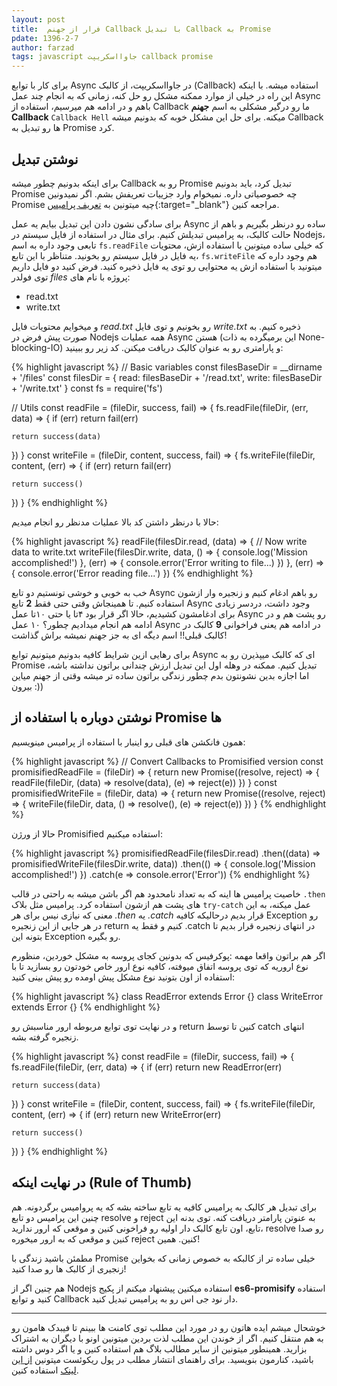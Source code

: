 ```yaml
---
layout: post
title:  فرار از جهنم Callback با تبدیل Callback به Promise
pdate: 1396-2-7
author: farzad
tags: javascript جاوااسکریپت callback promise
---
```


برای کار با توابع Async در جاوااسکریپت، از کالبک (Callback) استفاده میشه. با اینکه این راه در خیلی از موارد ممکنه مشکل رو حل کنه، زمانی که به انجام چند عمل Async باهم و در ادامه هم میرسیم، استفاده از Callback ما رو درگیر مشکلی به اسم __جهنم Callback__ `Callback Hell` میکنه. برای حل این مشکل خوبه که بدونیم میشه Callback ها رو تبدیل به Promise کرد.

## نوشتن تبدیل

برای اینکه بدونیم چطور میشه Callback رو به Promise تبدیل کرد، باید بدونیم Promise چه خصوصیاتی داره. نمیخوام وارد جزییات تعریفش بشم. اگر نمیدونین Promise چیه میتونین به
[تعریف پرامیس](https://developer.mozilla.org/en/docs/Web/JavaScript/Reference/Global_Objects/Promise "پرامیس چیه"){:target="_blank"}
مراجعه کنین.

برای سادگی نشون دادن این تبدیل بیایم یه عمل Async ساده رو درنظر بگیریم و باهم از حالت کالبک، به پرامیس تبدیلش کنیم.
برای مثال در استفاده از فایل سیستم در Nodejs، تابعی وجود داره به اسم `fs.readFile` که خیلی ساده میتونین با استفاده ازش، محتویات یه فایل در فایل سیستم رو بخونید. متناظر با این تابع، `fs.writeFile` هم وجود داره که میتونید با استفاده ازش یه محتوایی رو توی یه فایل ذخیره کنید.
فرض کنید دو فایل داریم توی فولدر _files_ پروژه با نام های:
* read.txt
* write.txt

و میخوایم محتویات فایل _read.txt_ رو بخونیم و توی فایل _write.txt_ ذخیره کنیم. به صورت پیش فرض در Nodejs همه عملیات Async هستن (این برمیگرده به ذات None-blocking-IO) و پارامتری رو به عنوان کالبک دریافت میکنن. کد زیر رو ببینید:

{% highlight javascript %}
// Basic variables
const filesBaseDir = __dirname + '/files'
const filesDir = {
  read: filesBaseDir + '/read.txt',
  write: filesBaseDir + '/write.txt'
}
const fs = require('fs')

// Utils
const readFile = (fileDir, success, fail) => {
  fs.readFile(fileDir, (err, data) => {
    if (err) return fail(err)
    
    return success(data)
  })
}
const writeFile = (fileDir, content, success, fail) => {
  fs.writeFile(fileDir, content, (err) => {
    if (err) return fail(err)

    return success()
  })
}
{% endhighlight %}

حالا با درنظر داشتن کد بالا عملیات مدنظر رو انجام میدیم:

{% highlight javascript %}
readFile(filesDir.read, (data) => {
  // Now write data to write.txt
  writeFile(filesDir.write, data, () => {
    console.log('Mission accomplished!')
  }, (err) => {
    console.error('Error writing to file...)
  })
}, (err) => {
  console.error('Error reading file...')
})
{% endhighlight %}
 
خب به خوبی و خوشی تونستیم دو تابع Async رو باهم ادغام کنیم و زنجیره وار ازشون استفاده کنیم. تا همینجاش وقتی حتی فقط __2__ تابع Async وجود داشت، دردسر زیادی برای ادغامشون کشیدیم، حالا اگر قرار بود ۴تا یا حتی ۱۰تا عمل Async رو پشت هم و در ادامه هم انجام میدادیم چطور؟ ۱۰ عمل Async در ادامه هم یعنی فراخوانی __9__ کالبک در کالبک قبلی!! اسم دیگه ای به جز جهنم نمیشه براش گذاشت!

برای رهایی ازین شرایط کافیه بدونیم میتونیم توابع Async ای که کالبک میپذیرن رو به Promise تبدیل کنیم. ممکنه در وهله اول این تبدیل ارزش چندانی براتون نداشته باشه، اما اجازه بدین نشونتون بدم چطور زندگی براتون ساده تر میشه وقتی از جهنم میاین بیرون :))

## نوشتن دوباره با استفاده از Promise ها

همون فانکشن های قبلی رو اینبار با استفاده از پرامیس مینویسیم:

{% highlight javascript %}
// Convert Callbacks to Promisified version
const promisifiedReadFile = (fileDir) => {
  return new Promise((resolve, reject) => {
    readFile(fileDir, (data) => resolve(data), (e) => reject(e))
  })
}
const promisifiedWriteFile = (fileDir, data) => {
  return new Promise((resolve, reject) => {
    writeFile(fileDir, data, () => resolve(), (e) => reject(e))
  })
}
{% endhighlight %}

حالا از ورژن Promisified استفاده میکنیم:

{% highlight javascript %}
promisifiedReadFile(filesDir.read)
  .then((data) => promisifiedWriteFile(filesDir.write, data))
  .then(() => {
    console.log('Mission accomplished!')
  })
  .catch(e => console.error('Error'))
{% endhighlight %}

خاصیت پرامیس ها اینه که به تعداد نامحدود هم اگر باشن میشه به راحتی در قالب `.then` های پشت هم ازشون استفاده کرد. پرامیس مثل بلاک `try-catch` عمل میکنه، به این معنی که نیازی نیس برای هر _.then_ یه _.catch_ قرار بدیم درحالیکه کافیه Exception رو در هر جایی از این زنجیره return کنیم و فقط یه .catch در انتهای زنجیره قرار بدیم تا بتونه این Exception رو بگیره. 

اگر هم براتون واقعا مهمه :پوکرفیس که بدونین کجای پروسه به مشکل خوردین، منظورم نوع اروریه که توی پروسه اتفاق میوفته، کافیه نوع ارور خاص خودتون رو بسازید تا با استفاده از اون بتونید نوع مشکل پیش اومده رو پیش بینی کنید:

{% highlight javascript %}
class ReadError extends Error {}
class WriteError extends Error {}
{% endhighlight %}

و در نهایت توی توابع مربوطه ارور مناسبش رو return کنین تا توسط catch انتهای زنجیره گرفته بشه.


{% highlight javascript %}
const readFile = (fileDir, success, fail) => {
  fs.readFile(fileDir, (err, data) => {
    if (err) return new ReadError(err)
    
    return success(data)
  })
}
const writeFile = (fileDir, content, success, fail) => {
  fs.writeFile(fileDir, content, (err) => {
    if (err) return new WriteError(err)

    return success()
  })
}
{% endhighlight %}

## در نهایت اینکه (Rule of Thumb)

برای تبدیل هر کالبک به پرامیس کافیه یه تابع ساخته بشه که یه پروامیس برگردونه. هم چنین این پرامیس دو تابع resolve و reject به عنوتن پارامتر دریافت کنه. توی بدنه این تابع، اون تابع کالبک دار اولیه رو فراخونی کنین و موقعی که ارور ندارید، resolve رو صدا کنین و موقعی که به ارور میخوره reject کنین. همین!

مطمئن باشید زندگی با Promise خیلی ساده تر از کالبکه به خصوص زمانی که بخواین زنجیری از کالبک ها رو صدا کنید!

هم چنین اگر از Nodejs استفاده میکنین پیشنهاد میکنم از پکیج __es6-promisify__ استفاده کنید و توابع Callback دار نود جی اس رو به پرامیس تبدیل کنید.

---

خوشحال میشم ایده هاتون رو در مورد این مطلب توی کامنت ها ببینم تا فیبدک هامون رو به هم منتقل کنیم.
اگر از خوندن این مطلب لذت بردین میتونین اونو با دیگران به اشتراک بزارید. همینطور میتونین از سایر مطالب بلاگ هم استفاده کنین و یا اگر دوس داشته باشید، کنارمون بنویسید. برای راهنمای انتشار مطلب در پول ریکوئست میتونین
[از این لینک](http://pullrequest.ir/contribute "راهنمای انتشار مطلب در پول ریکوئست") استفاده کنین.
